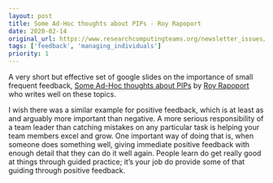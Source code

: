 ```yaml
---
layout: post
title: Some Ad-Hoc thoughts about PIPs - Roy Rapoport
date: 2020-02-14
original_url: https://www.researchcomputingteams.org/newsletter_issues/0006
tags: ['feedback', 'managing_individuals']
priority: 1
---
```


<!-- markdownlint-disable MD033 -->
<!-- markdownlint-disable MD041 -->
<!-- markdownlint-disable MD049 -->

A very short but effective set of google slides on the importance of small frequent feedback, [Some Ad-Hoc thoughts about PIPs](https://docs.google.com/presentation/d/1OEmntzaCKcMhcDySRlFfxG-phrqCM2imJNwqQxftefQ) by  [Roy Rapoport](https://medium.com/@royrapoport) who writes well on these topics.  

I wish there was a similar example for positive feedback, which is at least as and arguably more important than negative. A more serious responsibility of a team leader than catching mistakes on any particular task is helping your team members excel and grow.  One important way of doing that is, when someone does something well, giving immediate positive feedback with enough detail that they can do it well again.  People learn do get really good at things through guided practice; it’s your job do provide some of that guiding through positive feedback.

